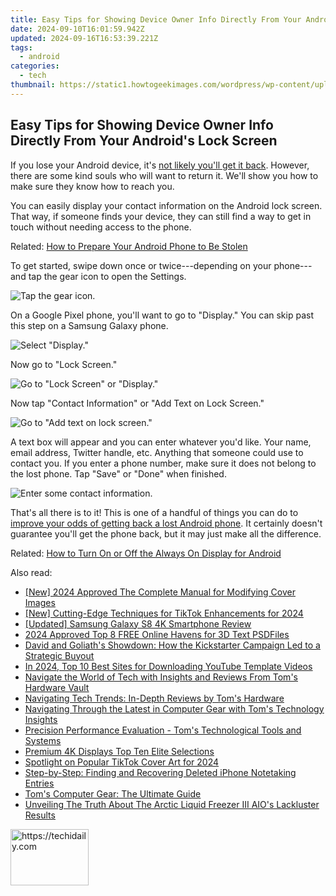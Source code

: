 ```yaml
---
title: Easy Tips for Showing Device Owner Info Directly From Your Android's Lock Screen
date: 2024-09-10T16:01:59.942Z
updated: 2024-09-16T16:53:39.221Z
tags:
  - android
categories:
  - tech
thumbnail: https://static1.howtogeekimages.com/wordpress/wp-content/uploads/2014/08/Android-info-lock-screen-1.png
---
```


## Easy Tips for Showing Device Owner Info Directly From Your Android's Lock Screen

If you lose your Android device, it's [not likely you'll get it back](https://tech-recovery.techidaily.com/step-by-step-fix-for-dysfunctional-closed-captioning-on-amazon-prime-streams/). However, there are some kind souls who will want to return it. We'll show you how to make sure they know how to reach you.

 You can easily display your contact information on the Android lock screen. That way, if someone finds your device, they can still find a way to get in touch without needing access to the phone.

Related: [How to Prepare Your Android Phone to Be Stolen](https://tech-recovery.techidaily.com/step-by-step-fix-for-dysfunctional-closed-captioning-on-amazon-prime-streams/) 

 To get started, swipe down once or twice---depending on your phone---and tap the gear icon to open the Settings.

![Tap the gear icon.](https://static1.howtogeekimages.com/wordpress/wp-content/uploads/2014/08/2022-05-17_16-41-20.png) 

 On a Google Pixel phone, you'll want to go to "Display." You can skip past this step on a Samsung Galaxy phone.

![Select "Display."](https://static1.howtogeekimages.com/wordpress/wp-content/uploads/2014/08/2022-05-17_16-41-56.png) 

 Now go to "Lock Screen."

![Go to "Lock Screen" or "Display."](https://static1.howtogeekimages.com/wordpress/wp-content/uploads/2014/08/2022-05-17_16-42-15.png) 

 Now tap "Contact Information" or "Add Text on Lock Screen."

![Go to "Add text on lock screen."](https://static1.howtogeekimages.com/wordpress/wp-content/uploads/2014/08/2022-05-17_16-42-47.png) 

 A text box will appear and you can enter whatever you'd like. Your name, email address, Twitter handle, etc. Anything that someone could use to contact you. If you enter a phone number, make sure it does not belong to the lost phone. Tap "Save" or "Done" when finished.

![Enter some contact information.](https://static1.howtogeekimages.com/wordpress/wp-content/uploads/2014/08/2022-05-17_16-44-11.png) 

 That's all there is to it! This is one of a handful of things you can do to [improve your odds of getting back a lost Android phone](https://article-posts.techidaily.com/crafting-stunning-photography-mastering-hdr-merging-in-lightroom/). It certainly doesn't guarantee you'll get the phone back, but it may just make all the difference.

Related: [How to Turn On or Off the Always On Display for Android](https://visual-screen-recording.techidaily.com/updated-essential-recording-steps-in-gh-for-2024/)

<ins class="adsbygoogle"
     style="display:block"
     data-ad-format="autorelaxed"
     data-ad-client="ca-pub-7571918770474297"
     data-ad-slot="1223367746"></ins>

<ins class="adsbygoogle"
     style="display:block"
     data-ad-client="ca-pub-7571918770474297"
     data-ad-slot="8358498916"
     data-ad-format="auto"
     data-full-width-responsive="true"></ins>

<span class="atpl-alsoreadstyle">Also read:</span>
<div><ul>
<li><a href="https://facebook-clips.techidaily.com/new-2024-approved-the-complete-manual-for-modifying-cover-images/"><u>[New] 2024 Approved The Complete Manual for Modifying Cover Images</u></a></li>
<li><a href="https://fox-blue.techidaily.com/new-cutting-edge-techniques-for-tiktok-enhancements-for-2024/"><u>[New] Cutting-Edge Techniques for TikTok Enhancements for 2024</u></a></li>
<li><a href="https://extra-approaches.techidaily.com/updated-samsung-galaxy-s8-4k-smartphone-review/"><u>[Updated] Samsung Galaxy S8 4K Smartphone Review</u></a></li>
<li><a href="https://some-guidance.techidaily.com/2024-approved-top-8-free-online-havens-for-3d-text-psdfiles/"><u>2024 Approved Top 8 FREE Online Havens for 3D Text PSDFiles</u></a></li>
<li><a href="https://hardware-tips.techidaily.com/david-and-goliaths-showdown-how-the-kickstarter-campaign-led-to-a-strategic-buyout/"><u>David and Goliath's Showdown: How the Kickstarter Campaign Led to a Strategic Buyout</u></a></li>
<li><a href="https://youtube-stream.techidaily.com/in-2024-top-10-best-sites-for-downloading-youtube-template-videos/"><u>In 2024, Top 10 Best Sites for Downloading YouTube Template Videos</u></a></li>
<li><a href="https://hardware-tips.techidaily.com/navigate-the-world-of-tech-with-insights-and-reviews-from-toms-hardware-vault/"><u>Navigate the World of Tech with Insights and Reviews From Tom's Hardware Vault</u></a></li>
<li><a href="https://hardware-tips.techidaily.com/navigating-tech-trends-in-depth-reviews-by-toms-hardware/"><u>Navigating Tech Trends: In-Depth Reviews by Tom's Hardware</u></a></li>
<li><a href="https://hardware-tips.techidaily.com/navigating-through-the-latest-in-computer-gear-with-toms-technology-insights/"><u>Navigating Through the Latest in Computer Gear with Tom's Technology Insights</u></a></li>
<li><a href="https://hardware-tips.techidaily.com/precision-performance-evaluation-toms-technological-tools-and-systems/"><u>Precision Performance Evaluation - Tom's Technological Tools and Systems</u></a></li>
<li><a href="https://extra-information.techidaily.com/premium-4k-displays-top-ten-elite-selections/"><u>Premium 4K Displays Top Ten Elite Selections</u></a></li>
<li><a href="https://vp-tips.techidaily.com/spotlight-on-popular-tiktok-cover-art-for-2024/"><u>Spotlight on Popular TikTok Cover Art for 2024</u></a></li>
<li><a href="https://data-safeguard.techidaily.com/step-by-step-finding-and-recovering-deleted-iphone-notetaking-entries/"><u>Step-by-Step: Finding and Recovering Deleted iPhone Notetaking Entries</u></a></li>
<li><a href="https://hardware-tips.techidaily.com/toms-computer-gear-the-ultimate-guide/"><u>Tom's Computer Gear: The Ultimate Guide</u></a></li>
<li><a href="https://hardware-tips.techidaily.com/unveiling-the-truth-about-the-arctic-liquid-freezer-iii-aios-lackluster-results/"><u>Unveiling The Truth About The Arctic Liquid Freezer III AIO's Lackluster Results</u></a></li>
</ul></div>

<!-- affiliate ads begin -->
<a href="https://aligracehair.sjv.io/c/5597632/2135365/19272" target="_top" id="2135365">
  <img src="//a.impactradius-go.com/display-ad/19272-2135365" border="0" alt="https://techidaily.com" width="125" height="90"/>
</a>
<img height="0" width="0" src="https://aligracehair.sjv.io/i/5597632/2135365/19272" style="position:absolute;visibility:hidden;" border="0" />
<!-- affiliate ads end -->

